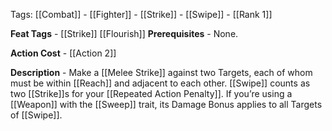 Tags: [[Combat]] - [[Fighter]] - [[Strike]] - [[Swipe]] - [[Rank 1]]

**Feat Tags** - [[Strike]] [[Flourish]]
**Prerequisites** - None.

**Action Cost** - [[Action 2]] 

**Description** - Make a [[Melee Strike]] against two Targets, each of whom must be within [[Reach]] and adjacent to each other. [[Swipe]] counts as two [[Strike]]s for your [[Repeated Action Penalty]]. If you’re using a [[Weapon]] with the [[Sweep]] trait, its Damage Bonus applies to all Targets of [[Swipe]].

